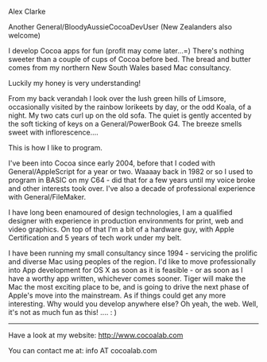 
Alex Clarke

Another General/BloodyAussieCocoaDevUser (New Zealanders also welcome)

I develop Cocoa apps for fun (profit may come later...=) 
There's nothing sweeter than a couple of cups of Cocoa before bed.
The bread and butter comes from my northern New South Wales based Mac consultancy.

Luckily my honey is very understanding!

From my back verandah I look over the lush green hills of Limsore, occasionally visited by the rainbow lorikeets by day, or the odd Koala, of a night. My two cats curl up on the old sofa. The quiet is gently accented by the soft ticking of keys on a General/PowerBook G4. The breeze smells sweet with inflorescence....

This is how I like to program.

I've been into Cocoa since early 2004, before that I coded with General/AppleScript for a year or two. Waaaay back in 1982 or so I used to program in BASIC on my C64 - did that for a few years until my voice broke and other interests took over. I've also a decade of professional experience with General/FileMaker. 

I have long been enamoured of design technologies, I am a qualified designer with experience in production environments for print, web and video graphics. 
On top of that I'm a bit of a hardware guy, with Apple Certification and 5 years of tech work under my belt. 

I have been running my small consultancy since 1994 - servicing the prolific and diverse Mac using peoples of the region. I'd like to move professionally into App development for OS X as soon as it is feasible - or as soon as I have a worthy app written, whichever comes sooner. Tiger will make the Mac the most exciting place to be, and is going to drive the next phase of Apple's move into the mainstream. As if things could get any more interesting. Why would you develop anywhere else? Oh yeah, the web. Well, it's not as much fun as this! .... : )

----

Have a look at my website: http://www.cocoalab.com

You can contact me at: info AT cocoalab.com